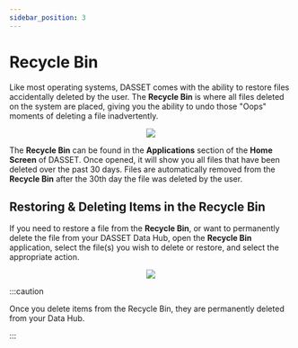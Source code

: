 ```yaml
---
sidebar_position: 3
---
```


# Recycle Bin
Like most operating systems, DASSET comes with the ability to restore files accidentally deleted by the user.  The **Recycle Bin** is where all files deleted on the system are placed, giving you the ability to undo those "Oops" moments of deleting a file inadvertently.

<p align="center">
<img src={require("./recycle-bin-icon.png").default} style={{transform:'scale(.75)'}} />
</p>

The **Recycle Bin** can be found in the **Applications** section of the **Home Screen** of DASSET.  Once opened, it will show you all files that have been deleted over the past 30 days.  Files are automatically removed from the **Recycle Bin** after the 30th day the file was deleted by the user.

## Restoring & Deleting Items in the Recycle Bin
If you need to restore a file from the **Recycle Bin**, or want to permanently delete the file from your DASSET Data Hub, open the **Recycle Bin** application, select the file(s) you wish to delete or restore, and select the appropriate action.

<p align="center">
<img src={require("./recycle-bin-restore-delete.png").default} style={{transform:'scale(1.0)'}} />
</p>

:::caution

Once you delete items from the Recycle Bin, they are permanently deleted from your Data Hub.

:::
